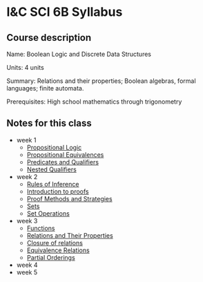 # I&C SCI 6B Syllabus

## Course description

Name: Boolean Logic and Discrete Data Structures

Units: 4 units

Summary: Relations and their properties; Boolean algebras, formal languages; finite automata.

Prerequisites: High school mathematics through trigonometry

## Notes for this class

- week 1
    - [Propositional Logic](./week1/propositional-logic.md)
    - [Propositional Equivalences](./week1/propositional-equivalences.md)
    - [Predicates and Qualifiers](./week1/predicates-and-qualifiers.md)
    - [Nested Qualifiers](./week1/nested-qualifiers.md)
- week 2
    - [Rules of Inference](./week2/rules-of-inference.md)
    - [Introduction to proofs](./week2/intro-to-proofs.md)
    - [Proof Methods and Strategies](./week2/proof-methods-and-strategies.md)
    - [Sets](./week2/sets.md)
    - [Set Operations](./week2/set-operations.md)
- week 3
    - [Functions](./week3/functions.md)
    - [Relations and Their Properties](./week3/relations-and-properties.md)
    - [Closure of relations](./week3/closure-of-relations.md)
    - [Equivalence Relations](./week3/equivalence-relations.md)
    - [Partial Orderings](./week3/partial-ordering.md)
- week 4
- week 5